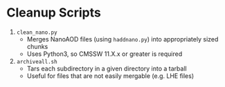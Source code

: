 # Cleanup Scripts
1. `clean_nano.py`
    - Merges NanoAOD files (using `haddnano.py`) into appropriately sized chunks
    - Uses Python3, so CMSSW 11.X.x or greater is required
2. `archiveall.sh`
    - Tars each subdirectory in a given directory into a tarball
    - Useful for files that are not easily mergable (e.g. LHE files)
